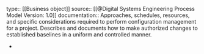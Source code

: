 type:: [[Business object]]
source:: [[@Digital Systems Engineering Process Model Version: 1.0]]
documentation:: Approaches, schedules, resources, and specific considerations required to perform configuration management for a project. Describes and documents how to make authorized changes to established baselines in a uniform and controlled manner.

-